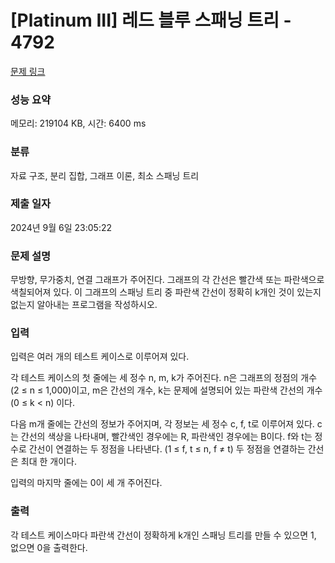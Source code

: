# [Platinum III] 레드 블루 스패닝 트리 - 4792 

[문제 링크](https://www.acmicpc.net/problem/4792) 

### 성능 요약

메모리: 219104 KB, 시간: 6400 ms

### 분류

자료 구조, 분리 집합, 그래프 이론, 최소 스패닝 트리

### 제출 일자

2024년 9월 6일 23:05:22

### 문제 설명

<p>무방향, 무가중치, 연결 그래프가 주어진다. 그래프의 각 간선은 빨간색 또는 파란색으로 색칠되어져 있다. 이 그래프의 스패닝 트리 중 파란색 간선이 정확히 k개인 것이 있는지 없는지 알아내는 프로그램을 작성하시오.</p>

### 입력 

 <p>입력은 여러 개의 테스트 케이스로 이루어져 있다.</p>

<p>각 테스트 케이스의 첫 줄에는 세 정수 n, m, k가 주어진다. n은 그래프의 정점의 개수 (2 ≤ n ≤ 1,000)이고, m은 간선의 개수, k는 문제에 설명되어 있는 파란색 간선의 개수 (0 ≤ k < n) 이다.</p>

<p>다음 m개 줄에는 간선의 정보가 주어지며, 각 정보는 세 정수 c, f, t로 이루어져 있다. c는 간선의 색상을 나타내며, 빨간색인 경우에는 R, 파란색인 경우에는 B이다. f와 t는 정수로 간선이 연결하는 두 정점을 나타낸다. (1 ≤ f, t ≤ n, f ≠ t) 두 정점을 연결하는 간선은 최대 한 개이다.</p>

<p>입력의 마지막 줄에는 0이 세 개 주어진다.</p>

### 출력 

 <p>각 테스트 케이스마다 파란색 간선이 정확하게 k개인 스패닝 트리를 만들 수 있으면 1, 없으면 0을 출력한다.</p>

